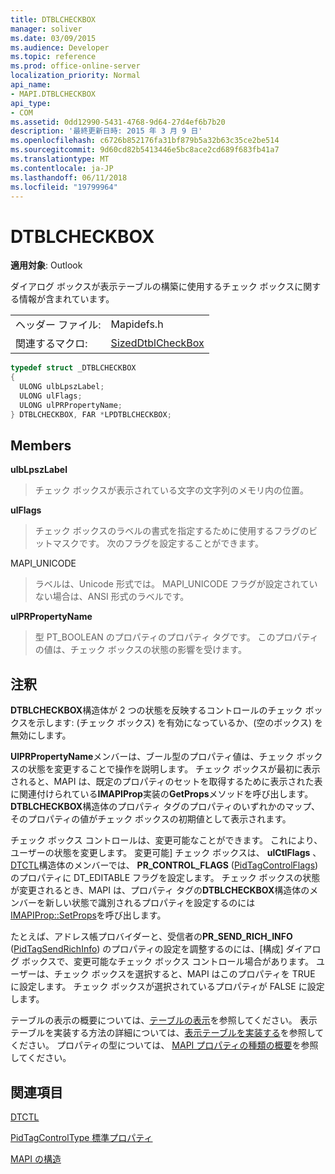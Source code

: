 ```yaml
---
title: DTBLCHECKBOX
manager: soliver
ms.date: 03/09/2015
ms.audience: Developer
ms.topic: reference
ms.prod: office-online-server
localization_priority: Normal
api_name:
- MAPI.DTBLCHECKBOX
api_type:
- COM
ms.assetid: 0dd12990-5431-4768-9d64-27d4ef6b7b20
description: '最終更新日時: 2015 年 3 月 9 日'
ms.openlocfilehash: c6726b852176fa31bf879b5a32b63c35ce2be514
ms.sourcegitcommit: 9d60cd82b5413446e5bc8ace2cd689f683fb41a7
ms.translationtype: MT
ms.contentlocale: ja-JP
ms.lasthandoff: 06/11/2018
ms.locfileid: "19799964"
---
```

# <a name="dtblcheckbox"></a>DTBLCHECKBOX

  
  
**適用対象**: Outlook 
  
ダイアログ ボックスが表示テーブルの構築に使用するチェック ボックスに関する情報が含まれています。 
  
|||
|:-----|:-----|
|ヘッダー ファイル:  <br/> |Mapidefs.h  <br/> |
|関連するマクロ:  <br/> |[SizedDtblCheckBox](sizeddtblcheckbox.md) <br/> |
   
```cpp
typedef struct _DTBLCHECKBOX
{
  ULONG ulbLpszLabel;
  ULONG ulFlags;
  ULONG ulPRPropertyName;
} DTBLCHECKBOX, FAR *LPDTBLCHECKBOX;

```

## <a name="members"></a>Members

 **ulbLpszLabel**
  
> チェック ボックスが表示されている文字の文字列のメモリ内の位置。 
    
 **ulFlags**
  
> チェック ボックスのラベルの書式を指定するために使用するフラグのビットマスクです。 次のフラグを設定することができます。
    
MAPI_UNICODE 
  
> ラベルは、Unicode 形式では。 MAPI_UNICODE フラグが設定されていない場合は、ANSI 形式のラベルです。
    
 **ulPRPropertyName**
  
> 型 PT_BOOLEAN のプロパティのプロパティ タグです。 このプロパティの値は、チェック ボックスの状態の影響を受けます。
    
## <a name="remarks"></a>注釈

**DTBLCHECKBOX**構造体が 2 つの状態を反映するコントロールのチェック ボックスを示します: (チェック ボックス) を有効になっているか、(空のボックス) を無効にします。 
  
**UlPRPropertyName**メンバーは、ブール型のプロパティ値は、チェック ボックスの状態を変更することで操作を説明します。 チェック ボックスが最初に表示されると、MAPI は、既定のプロパティのセットを取得するために表示された表に関連付けられている**IMAPIProp**実装の**GetProps**メソッドを呼び出します。 **DTBLCHECKBOX**構造体のプロパティ タグのプロパティのいずれかのマップ、そのプロパティの値がチェック ボックスの初期値として表示されます。 
  
チェック ボックス コントロールは、変更可能なことができます。 これにより、ユーザーの状態を変更します。 変更可能] チェック ボックスは、 **ulCtlFlags** 、 [DTCTL](dtctl.md)構造体のメンバーでは、 **PR_CONTROL_FLAGS** ([PidTagControlFlags](pidtagcontrolflags-canonical-property.md)) のプロパティに DT_EDITABLE フラグを設定します。 チェック ボックスの状態が変更されるとき、MAPI は、プロパティ タグの**DTBLCHECKBOX**構造体のメンバーを新しい状態で識別されるプロパティを設定するのには[IMAPIProp::SetProps](imapiprop-setprops.md)を呼び出します。 
  
たとえば、アドレス帳プロバイダーと、受信者の**PR_SEND_RICH_INFO** ([PidTagSendRichInfo](pidtagsendrichinfo-canonical-property.md)) のプロパティの設定を調整するのには、[構成] ダイアログ ボックスで、変更可能なチェック ボックス コントロール場合があります。 ユーザーは、チェック ボックスを選択すると、MAPI はこのプロパティを TRUE に設定します。 チェック ボックスが選択されているプロパティが FALSE に設定します。
  
テーブルの表示の概要については、[テーブルの表示](display-tables.md)を参照してください。 表示テーブルを実装する方法の詳細については、[表示テーブルを実装する](display-table-implementation.md)を参照してください。 プロパティの型については、 [MAPI プロパティの種類の概要](mapi-property-type-overview.md)を参照してください。
  
## <a name="see-also"></a>関連項目



[DTCTL](dtctl.md)
  
[PidTagControlType 標準プロパティ](pidtagcontroltype-canonical-property.md)


[MAPI の構造](mapi-structures.md)

